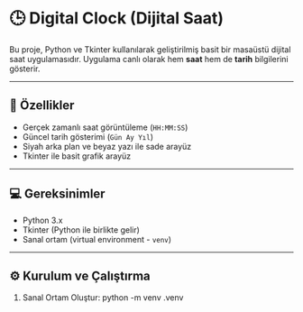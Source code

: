 # 🕒 Digital Clock (Dijital Saat)

Bu proje, Python ve Tkinter kullanılarak geliştirilmiş basit bir masaüstü dijital saat uygulamasıdır. Uygulama canlı olarak hem **saat** hem de **tarih** bilgilerini gösterir.

---

## 📸 Özellikler

- Gerçek zamanlı saat görüntüleme (`HH:MM:SS`)
- Güncel tarih gösterimi (`Gün Ay Yıl`)
- Siyah arka plan ve beyaz yazı ile sade arayüz
- Tkinter ile basit grafik arayüz

---

## 💻 Gereksinimler

- Python 3.x
- Tkinter (Python ile birlikte gelir)
- Sanal ortam (virtual environment - `venv`)

---

## ⚙️ Kurulum ve Çalıştırma

1. Sanal Ortam Oluştur:
   python -m venv .venv
